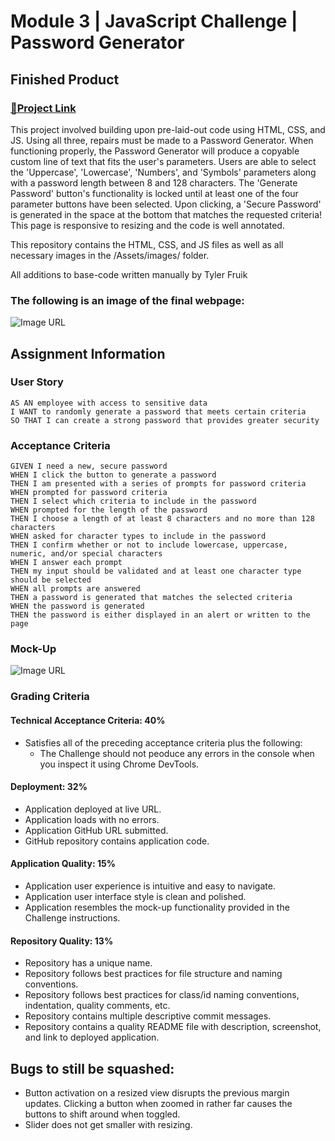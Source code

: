 # Module 3 | JavaScript Challenge | Password Generator

## Finished Product

### [🔗Project Link](https://tylerfruik.github.io/Password-Generator/)
This project involved building upon pre-laid-out code using HTML, CSS, and JS. Using all three, repairs must be made to a Password Generator.
When functioning properly, the Password Generator will produce a copyable custom line of text that fits the user's parameters.
Users are able to select the 'Uppercase', 'Lowercase', 'Numbers', and 'Symbols' parameters along with a password length between 8 and 128 characters.
The 'Generate Password' button's functionality is locked until at least one of the four parameter buttons have been selected.
Upon clicking, a 'Secure Password' is generated in the space at the bottom that matches the requested criteria!
This page is responsive to resizing and the code is well annotated.

This repository contains the HTML, CSS, and JS files as well as all necessary images in the /Assets/images/ folder.

All additions to base-code written manually by Tyler Fruik

### The following is an image of the final webpage:
![Image URL](#)

## Assignment Information

### User Story
```
AS AN employee with access to sensitive data
I WANT to randomly generate a password that meets certain criteria
SO THAT I can create a strong password that provides greater security
```

### Acceptance Criteria
```
GIVEN I need a new, secure password
WHEN I click the button to generate a password
THEN I am presented with a series of prompts for password criteria
WHEN prompted for password criteria
THEN I select which criteria to include in the password
WHEN prompted for the length of the password
THEN I choose a length of at least 8 characters and no more than 128 characters
WHEN asked for character types to include in the password
THEN I confirm whether or not to include lowercase, uppercase, numeric, and/or special characters
WHEN I answer each prompt
THEN my input should be validated and at least one character type should be selected
WHEN all prompts are answered
THEN a password is generated that matches the selected criteria
WHEN the password is generated
THEN the password is either displayed in an alert or written to the page
```
### Mock-Up
![Image URL](#)

### Grading Criteria

#### Technical Acceptance Criteria: 40%
- Satisfies all of the preceding acceptance criteria plus the following:
    - The Challenge should not peoduce any errors in the console when you inspect it using Chrome DevTools.

#### Deployment: 32%
- Application deployed at live URL.
- Application loads with no errors.
- Application GitHub URL submitted.
- GitHub repository contains application code.

#### Application Quality: 15%
- Application user experience is intuitive and easy to navigate.
- Application user interface style is clean and polished.
- Application resembles the mock-up functionality provided in the Challenge instructions.

#### Repository Quality: 13%
- Repository has a unique name.
- Repository follows best practices for file structure and naming conventions.
- Repository follows best practices for class/id naming conventions, indentation, quality comments, etc.
- Repository contains multiple descriptive commit messages.
- Repository contains a quality README file with description, screenshot, and link to deployed application.

## Bugs to still be squashed:
- Button activation on a resized view disrupts the previous margin updates. Clicking a button when zoomed in rather far causes the buttons to shift around when toggled.
- Slider does not get smaller with resizing.
